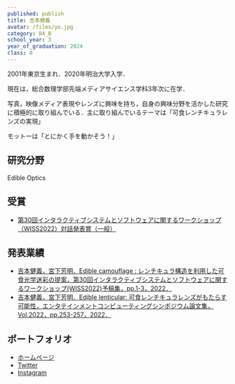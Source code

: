 ```yaml
---
published: publish
title: 吉本健義
avatar: /files/yo.jpg
category: 04_B
school_year: 3
year_of_graduation: 2024
class: 8
---
```

2001年東京生まれ．2020年明治大学入学．

現在は，総合数理学部先端メディアサイエンス学科3年次に在学．

写真，映像メディア表現やレンズに興味を持ち，自身の興味分野を活かした研究に積極的に取り組んでいる．主に取り組んでいるテーマは「可食レンチキュラレンズの実現」

モットーは「とにかく手を動かそう！」

## **研究分野**

Edible Optics

## 受賞

* [第30回インタラクティブシステムとソフトウェアに関するワークショップ（WISS2022）対話発表賞（一般）](https://www.wiss.org/WISS2022/award.html)

## **発表業績**

* [吉本健義，宮下芳明．Edible camouflage : レンチキュラ構造を利用した可食光学迷彩の提案，第30回インタラクティブシステムとソフトウェアに関するワークショップ(WISS2022)予稿集，pp.1-3，2022．](https://research.miyashita.com/papers/D266)
* [吉本健義，宮下芳明．Edible lenticular: 可食レンチキュラレンズがもたらす可能性，エンタテインメントコンピューティングシンポジウム論文集，Vol.2022，pp.253-257，2022．](https://research.miyashita.com/papers/D258)

## ポートフォリオ

* [ホームページ](https://tkgalpha.com/)
* [Twitter](https://twitter.com/tkgalpha)
* [I﻿nstagram](https://www.instagram.com/tkgalpha/)